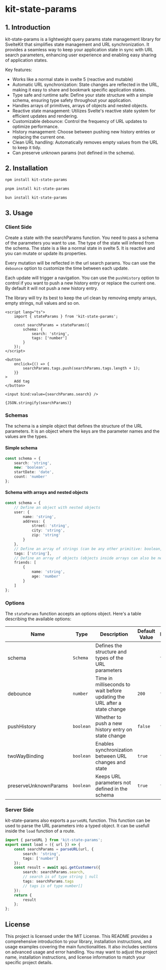 # kit-state-params

## 1. Introduction

kit-state-params is a lightweight query params state management library for SvelteKit that simplifies state management and URL synchronization. It provides a seamless way to keep your application state in sync with URL search parameters, enhancing user experience and enabling easy sharing of application states.

Key features:

- Works like a normal state in svelte 5 (reactive and mutable)
- Automatic URL synchronization: State changes are reflected in the URL, making it easy to share and bookmark specific application states.
- Type safe and runtime safe: Define your state structure with a simple schema, ensuring type safety throughout your application.
- Handles arrays of primitives, arrays of objects and nested objects.
- Reactive state management: Utilizes Svelte's reactive state system for efficient updates and rendering.
- Customizable debounce: Control the frequency of URL updates to optimize performance.
- History management: Choose between pushing new history entries or replacing the current one.
- Clean URL handling: Automatically removes empty values from the URL to keep it tidy.
- Can preserve unknown params (not defined in the schema).

## 2. Installation

```bash
npm install kit-state-params
```

```bash
pnpm install kit-state-params
```

```bash
bun install kit-state-params
```

## 3. Usage

### Client Side

Create a state with the searchParams function. You need to pass a schema of the parameters you want to use. The type of the state will infered from the schema.
The state is a like a normal state in svelte 5. It is reactive and you can mutate or update its properties.

Every mutation will be reflected in the url search params.
You can use the `debounce` option to customize the time between each update.

Each update will trigger a navigation.
You can use the `pushHistory` option to control if you want to push a new history entry or replace the current one. By default it will not push a new history entry.

The library will try its best to keep the url clean by removing empty arrays, empty strings, null values and so on.

```svelte
<script lang="ts">
	import { stateParams } from 'kit-state-params';

	const searchParams = stateParams({
		schema: {
			search: 'string',
			tags: ['number']
		}
	});
</script>

<button
	onclick={() => {
		searchParams.tags.push(searchParams.tags.length + 1);
	}}
>
	Add tag
</button>

<input bind:value={searchParams.search} />

{JSON.stringify(searchParams)}
```

### Schemas

The schema is a simple object that defines the structure of the URL parameters. It is an object where the keys are the parameter names and the values are the types.

#### Simple schema

```ts
const schema = {
	search: 'string',
	new: 'boolean',
	startDate: 'date',
	count: 'number'
};
```

#### Schema with arrays and nested objects

```ts
const schema = {
	// Define an object with nested objects
	user: {
		name: 'string',
		address: {
			street: 'string',
			city: 'string',
			zip: 'string'
		}
	},
	// Define an array of strings (can be any other primitive: boolean, number, date, etc.)
	tags: ['string'],
	// Define an array of objects (objects inside arrays can also be nested)
	friends: [
		{
			name: 'string',
			age: 'number'
		}
	]
};
```

### Options

The `stateParams` function accepts an options object. Here's a table describing the available options:

| Name                  | Type      | Description                                                               | Default Value | Required | Example                                  |
| --------------------- | --------- | ------------------------------------------------------------------------- | ------------- | -------- | ---------------------------------------- |
| schema                | `Schema`  | Defines the structure and types of the URL parameters                     |               | `true`   | `{ search: 'string', tags: ["number"] }` |
| debounce              | `number`  | Time in milliseconds to wait before updating the URL after a state change | `200`         | `false`  | `500`                                    |
| pushHistory           | `boolean` | Whether to push a new history entry on state change                       | `false`       | `false`  | `true`                                   |
| twoWayBinding         | `boolean` | Enables synchronization between URL changes and state                     | `true`        | `false`  | `false`                                  |
| preserveUnknownParams | `boolean` | Keeps URL parameters not defined in the schema                            | `true`        | `false`  | `false`                                  |

### Server Side

kit-state-params also exports a `parseURL` function. This function can be used to parse the URL parameters into a typed object. It can be usefull inside the `load` function of a route.

```ts
import { parseURL } from 'kit-state-params';
export const load = ({ url }) => {
	const searchParams = parseURL(url, {
		search: 'string',
		tags: ['number']
	});
	const result = await api.getCustomers({
		search: searchParams.search,
		// search is of type string | null
		tags: searchParams.tags
		// tags is of type number[]
	});
	return {
		result
	};
};
```

## License

This project is licensed under the MIT License.
This README provides a comprehensive introduction to your library, installation instructions, and usage examples covering the main functionalities. It also includes sections on advanced usage and error handling. You may want to adjust the project name, installation instructions, and license information to match your specific project details.
